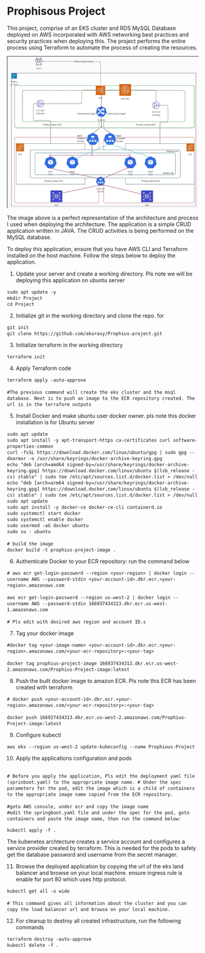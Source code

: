 # Prophisous Project

This project, comprise of an EKS cluster and RDS MySQL Database deployed on AWS incorporated with AWS networking best practices and security practices when deploying this. The project performs the entire process using Terraform to automate the process of creating the resources. 

![Alt text](./readmeimg/image.png)

The image above is a perfect representation of the architecture and process I used when deploying the architecture. The application is a simple CRUD application written in JAVA. The CRUD activities is being performed on the MySQL database. 

To deploy this application, ensure that you have AWS CLI and Terraform installed on the host machine. Follow the steps below to deploy the application.

1. Update your server and create a working directory. Pls note we will be deploying this application on ubuntu server

```
sudo apt update -y
mkdir Project
cd Project
```

2. Initialize git in the working directory and clone the repo. for

```
git init
git clone https://github.com/akurasy/Prophius-project.git
``` 


3. Initialize terraform in the working directory

```
terraform init
```

4. Apply Terraform code

```
terraform apply -auto-approve

#The previous command will create the eks cluster and the msql database. Next is to push an image to the ECR repository created. The url is in the terraform outputs
```



5. Install Docker and make ubuntu user docker owner. pls note this docker installation is for Ubuntu server 

```
sudo apt update
sudo apt install -y apt-transport-https ca-certificates curl software-properties-common
curl -fsSL https://download.docker.com/linux/ubuntu/gpg | sudo gpg --dearmor -o /usr/share/keyrings/docker-archive-keyring.gpg
echo "deb [arch=amd64 signed-by=/usr/share/keyrings/docker-archive-keyring.gpg] https://download.docker.com/linux/ubuntu $(lsb_release -cs) stable" | sudo tee /etc/apt/sources.list.d/docker.list > /dev/null
echo "deb [arch=arm64 signed-by=/usr/share/keyrings/docker-archive-keyring.gpg] https://download.docker.com/linux/ubuntu $(lsb_release -cs) stable" | sudo tee /etc/apt/sources.list.d/docker.list > /dev/null
sudo apt update
sudo apt install -y docker-ce docker-ce-cli containerd.io
sudo systemctl start docker
sudo systemctl enable docker
sudo usermod -aG docker ubuntu
sudo su - ubuntu

# build the image
docker build -t prophius-project-image .
```


6. Authenticate Docker to your ECR repository: run the command below

```
# aws ecr get-login-password --region <your-region> | docker login --username AWS --password-stdin <your-account-id>.dkr.ecr.<your-region>.amazonaws.com

aws ecr get-login-password --region us-west-2 | docker login --username AWS --password-stdin 166937434313.dkr.ecr.us-west-1.amazonaws.com

# Pls edit with desired aws region and account ID.s
```


7. Tag your docker image

```
#docker tag <your-image-name> <your-account-id>.dkr.ecr.<your-region>.amazonaws.com/<your-ecr-repository>:<your-tag>

docker tag prophius-project-image 166937434313.dkr.ecr.us-west-2.amazonaws.com/Prophius-Project-image:latest
```


8. Push the built docker image to amazon ECR. Pls note this ECR has been created with terraform

```
# docker push <your-account-id>.dkr.ecr.<your-region>.amazonaws.com/<your-ecr-repository>:<your-tag>

docker push 166937434313.dkr.ecr.us-west-2.amazonaws.com/Prophius-Project-image:latest
```


9. Configure kubectl 

```
aws eks --region us-west-2 update-kubeconfig --name Prophious-Project
```


10. Apply the applications configuration and pods

```

# Before you apply the application, Pls edit the deployment yaml file (sprinboot.yaml) to the appropriate image name. # Under the spec parameters for the pod, edit the image which is a child of containers to the appropriate image name copied from the ECR repository. 

#goto AWS console, under ecr and copy the image name
#edit the springboot.yaml file and under the spec for the pod, goto containers and paste the image name, then run the command below:
```

```
kubectl apply -f .
```

The kubenetes archtecture creates a service account and configures a service provider created by terraform. This is needed for the pods to safely get the database password and username from the secret manager.



11. Browse the deployed application by copying the url of the eks land balancer and browse on your local machine. ensure ingress rule is enable for port 80 which uses http protocol.


```
kubectl get all -o wide

# This command gives all information about the cluster and you can copy the load balancer url and browse on your local machine.
```


12. For cleanup to destroy all created infrastructure, run the following commands
 
```
terraform destroy -auto-approve
kubectl delete -f .
```
